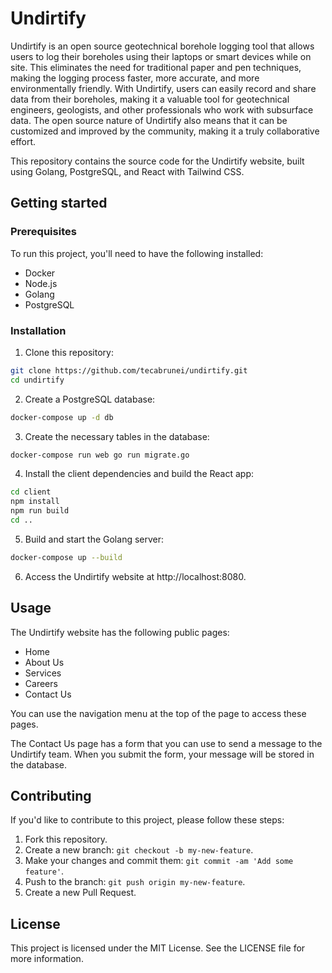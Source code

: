 # Undirtify

Undirtify is an open source geotechnical borehole logging tool that allows users to log their boreholes using their laptops or smart devices while on site. This eliminates the need for traditional paper and pen techniques, making the logging process faster, more accurate, and more environmentally friendly. With Undirtify, users can easily record and share data from their boreholes, making it a valuable tool for geotechnical engineers, geologists, and other professionals who work with subsurface data. The open source nature of Undirtify also means that it can be customized and improved by the community, making it a truly collaborative effort. 

This repository contains the source code for the Undirtify website, built using Golang, PostgreSQL, and React with Tailwind CSS.

## Getting started

### Prerequisites

To run this project, you'll need to have the following installed:

- Docker
- Node.js
- Golang
- PostgreSQL

### Installation

1. Clone this repository:
```sh
git clone https://github.com/tecabrunei/undirtify.git
cd undirtify
```

2. Create a PostgreSQL database:
```sh
docker-compose up -d db
```

3. Create the necessary tables in the database:
```sh
docker-compose run web go run migrate.go
```

4. Install the client dependencies and build the React app:
```sh
cd client
npm install
npm run build
cd ..
```

5. Build and start the Golang server:
```sh
docker-compose up --build
```

6. Access the Undirtify website at http://localhost:8080.

## Usage

The Undirtify website has the following public pages:

- Home
- About Us
- Services
- Careers
- Contact Us

You can use the navigation menu at the top of the page to access these pages.

The Contact Us page has a form that you can use to send a message to the Undirtify team. When you submit the form, your message will be stored in the database.

## Contributing

If you'd like to contribute to this project, please follow these steps:

1. Fork this repository.
2. Create a new branch: `git checkout -b my-new-feature`.
3. Make your changes and commit them: `git commit -am 'Add some feature'`.
4. Push to the branch: `git push origin my-new-feature`.
5. Create a new Pull Request.

## License

This project is licensed under the MIT License. See the LICENSE file for more information.
